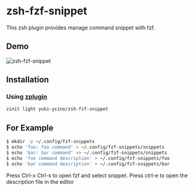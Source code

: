 # zsh-fzf-snippet

This zsh plugin provides manage command snippet with fzf.

## Demo

![zsh-fzf-snippet](https://user-images.githubusercontent.com/5423775/76139817-6344c180-6097-11ea-8e35-72a9b5940be7.gif "zsh-fzf-snippet")

## Installation

### Using [zplugin](https://github.com/b4b4r07/zplug)

```zsh
zinit light yuki-ycino/zsh-fzf-snippet
```

## For Example

```zsh
$ mkdir -p ~/.config/fzf-snippets
$ echo 'foo: foo command' > ~/.config/fzf-snippets/snippets
$ echo 'bar: bar command' >> ~/.config/fzf-snippets/snippets
$ echo 'foo command description' > ~/.config/fzf-snippets/foo
$ echo 'bar command description' > ~/.config/fzf-snippets/bar
```

Press Ctrl-x Ctrl-s to open fzf and select snippet.
Press ctrl-e to open the description file in the editor
